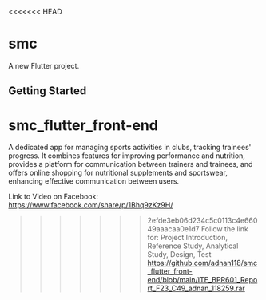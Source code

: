 <<<<<<< HEAD
# smc

A new Flutter project.

## Getting Started

# smc_flutter_front-end
A dedicated app for managing sports activities in clubs, tracking trainees' progress. It combines features for improving performance and nutrition, provides a platform for communication between trainers and trainees, and offers online shopping for nutritional supplements and sportswear, enhancing effective communication between users.

Link to Video on Facebook:
https://www.facebook.com/share/p/1Bhq9zKz9H/
>>>>>>> 2efde3eb06d234c5c0113c4e66049aaacaa0e1d7
Follow the link for:
Project Introduction, Reference Study, Analytical Study, Design, Test
https://github.com/adnan118/smc_flutter_front-end/blob/main/ITE_BPR601_Report_F23_C49_adnan_118259.rar
